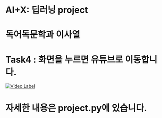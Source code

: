 # AI+X: 딥러닝 project

# 독어독문학과 이사열 
       
# Task4 : 화면을 누르면 유튜브로 이동합니다.
[![Video Label](http://img.youtube.com/vi/UmfGFa5bNO0/0.jpg)](https://www.youtube.com/watch?v=UmfGFa5bNO0)

# 자세한 내용은 project.py에 있습니다.

